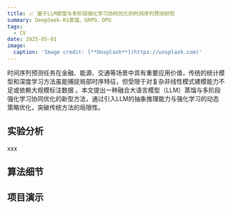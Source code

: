 ```yaml
---
title: 📈 基于LLM蒸馏与多阶段强化学习协同优化的时间序列预测研究
summary: DeepSeek-R1蒸馏、GRPO、DPO
tags:
  - CV
date: 2025-05-01
image:
  caption: 'Image credit: [**Unsplash**](https://unsplash.com)'
---
```


时间序列预测任务在金融、能源、交通等场景中具有重要应用价值，传统的统计模型和深度学习方法虽能捕捉局部时序特征，但受限于对复杂非线性模式建模能力不足或依赖大规模标注数据
。本文提出一种融合大语言模型（LLM）蒸馏与多阶段强化学习协同优化的新型方法，通过引入LLM的抽象推理能力与强化学习的动态策略优化，突破传统方法的局限性。

## 实验分析
xxx

## 算法细节


## 项目演示

